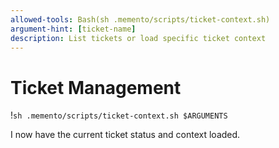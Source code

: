 ```yaml
---
allowed-tools: Bash(sh .memento/scripts/ticket-context.sh)
argument-hint: [ticket-name]
description: List tickets or load specific ticket context
---
```

# Ticket Management

!`sh .memento/scripts/ticket-context.sh $ARGUMENTS`



I now have the current ticket status and context loaded.